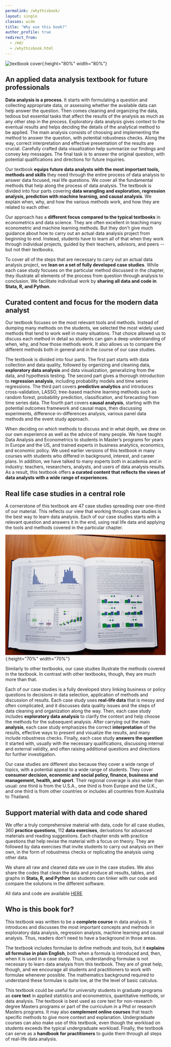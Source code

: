 ```yaml
---
permalink: /whythisbook/
layout: single
classes: wide
title: "Why use this book?"
author_profile: true
redirect_from:
  - /md/
  - /whythisbook.html
---
```



![textbook cover](/images/cover-title2.jpg){:height="80%" width="80%"}



## An applied data analysis textbook for future professionals

**Data analysis is a process**. It starts with formulating a question and collecting appropriate data, or assessing whether the available data can help answer the question. Then comes cleaning and organizing the data, tedious but essential tasks that affect the results of the analysis as much as any other step in the process. Exploratory data analysis gives context to the eventual results and helps deciding the details of the analytical method to be applied. The main analysis consists of choosing and implementing the method to answer the question, with potential robustness checks. Along the way, correct interpretation and effective presentation of the results are crucial. Carefully crafted data visualization help summarize our findings and convey key messages. The final task is to answer the original question, with potential qualifications and directions for future inquiries.

Our textbook **equips future data analysts with the most important tools, methods and skills** they need through the entire process of data analysis to answer data focused, real life questions. We cover all the fundamental methods that help along the process of data analysis. The textbook is divided into four parts covering **data wrangling and exploration, regression analysis, prediction with machine learning, and causal analysis**. We explain when, why, and how the various methods work, and how they are related to each other.

Our approach has a **different focus compared to the typical textbooks** in econometrics and data science. They are often excellent in teaching many econometric and machine learning methods. But they don't give much guidance about how to carry out an actual data analysis project from beginning to end. Instead, students have to learn all of that when they work through individual projects, guided by their teachers, advisors, and peers -- but not their textbooks.

To cover all of the steps that are necessary to carry out an actual data analysis project, we **lean on a set of fully developed case studies**. While each case study focuses on the particular method discussed in the chapter, they illustrate all elements of the process from question through analysis to conclusion. We facilitate individual work by **sharing all data and code in Stata, R, and Python**.



## Curated content and focus for the modern data analyst

Our textbook focuses on the most relevant tools and methods. Instead of dumping many methods on the students, we selected the most widely used methods that tend to work well in many situations. That choice allowed us to discuss each method in detail so students can gain a deep understanding of when, why, and how those methods work. It also allows us to compare the different methods both in general and in the course of our case studies.

The textbook is divided into four parts. The first part starts with data collection and data quality, followed by organizing and cleaning data, **exploratory data analysis** and data visualization, generalizing from the data, and hypothesis  testing. The second part gives a thorough introduction to **regression analysis**, including probability models and time series regressions. The third part covers **predictive analytics** and introduces cross-validation, LASSO, tree-based machine learning methods such as random forest, probability prediction, classification, and forecasting from time series data. The fourth part covers **causal analysis**, starting with the potential outcomes framework and causal maps, then discussing experiments, difference-in-differences analysis, various panel data methods and the event study approach.

When deciding on which methods to discuss and in what depth, we drew on our own experience as well as the advice of many people. We have taught Data Analysis and Econometrics to students in Master’s programs for years in Europe and the US, and trained experts in business analytics, economics, and economic policy. We used earlier versions of this textbook in many courses with students who differed in background, interest, and career plans. In addition, we have talked to many experts both in academia and in industry: teachers, researchers, analysts, and users of data analysis results. As a result, this textbook offers **a curated content that reflects the views of data analysts with a wide range of experiences**.


## Real life case studies in a central role

A cornerstone of this textbook are 47 case studies spreading over one-third of our material. This reflects our view that working through case studies is the best way to learn data analysis. Each of our case studies starts with a relevant question and answers it in the end, using real life data and applying the tools and methods covered in the particular chapter.

![Case studies](/images/book-withpix1.jpg){:height="70%" width="70%"}

Similarly to other textbooks, our case studies illustrate the methods covered in the textbook. In contrast with other textbooks, though, they are much more than that.

Each of our case studies is a fully developed story linking business or policy questions to decisions in data selection, application of methods and discussion of results. Each case study uses **real-life data** that is messy and often complicated, and it discusses data quality issues and the steps of data cleaning and organization along the way. Then, each case study includes **exploratory data analysis** to clarify the context and help choose the methods for the subsequent analysis. After carrying out the main **analysis**, each case study emphasizes the correct **interpretation** of the results, effective ways to present and visualize the results, and many include robustness checks. Finally, each case study **answers the question** it started with, usually with the necessary qualifications, discussing internal and external validity, and often raising additional questions and directions for further investigation.

Our case studies are different also because they cover a wide range of topics, with a potential appeal to a wide range of students. They cover **consumer decision, economic and social policy, finance, business and management, health, and sport**. Their regional coverage is also wider than usual: one third is from the U.S.A., one third is from Europe and the U.K., and one third is from other countries or includes all countries from Australia to Thailand.


## Support material with data and code shared
We offer a truly comprehensive material with data, code for all case studies, 360 **practice questions**, 112 **data exercises**, derivations for advanced materials and reading suggestions. Each chapter ends with practice questions that help revise the material with a focus on theory. They are followed by data exercises that invite students to carry out analysis on their own, in the form of robustness checks or replicating the analysis using other data.

We share all raw and cleaned data we use in the case studies. We also share the codes that clean the data and produce all results, tables, and graphs in **Stata, R, and Python** so students can tinker with our code and compare the solutions in the different software.

All data and code are available [HERE](/data-and-code)

## Who is this book for?

This textbook was written to be a **complete course** in data analysis. It introduces and discusses the most important concepts and methods in exploratory data analysis, regression analysis, machine learning and causal analysis. Thus, readers don’t need to have a background in those areas.

The textbook includes formulae to define methods and tools, but it **explains all formulae in plain English**, both when a formula is introduced and, then, when it is used in a case study. Thus, understanding formulae is not necessary to learn data analysis from this textbook. They are of great help, though, and we encourage all students and practitioners to work with formulae whenever possible. The mathematics background required to understand these formulae is quite low, at the the level of basic calculus.

This textbook could be useful for university students in graduate programs as **core text** in applied statistics and econometrics, quantitative methods, or data analysis. The textbook is best used as core text for non-research degree Masters programs or part of the curriculum in a Phd or research Masters programs. It may also **complement online courses** that teach specific methods to give more context and explanation. Undergraduate courses can also make use of this textbook, even though the workload on students exceeds the typical undergraduate workload. Finally, the textbook can serve as a **handbook for practitioners** to guide them through all steps of real-life data analysis.
